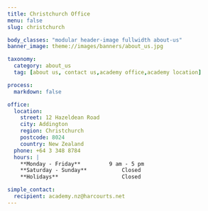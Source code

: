 ```yaml
---
title: Christchurch Office
menu: false
slug: christchurch

body_classes: "modular header-image fullwidth about-us"
banner_image: theme://images/banners/about_us.jpg

taxonomy:
  category: about_us
  tag: [about us, contact us,academy office,academy location]

process:
  markdown: false

office:
  location:
    street: 12 Hazeldean Road
    city: Addington
    region: Christchurch
    postcode: 8024
    country: New Zealand
  phone: +64 3 348 8784
  hours: |
    **Monday - Friday**			9 am - 5 pm  
    **Saturday - Sunday**			Closed  
    **Holidays**					Closed

simple_contact:
  recipient: academy.nz@harcourts.net
---
```

